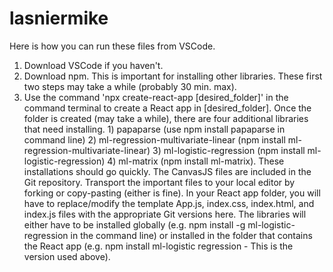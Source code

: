 # lasniermike

Here is how you can run these files from VSCode. 

1) Download VSCode if you haven't. 
2) Download npm. This is important for installing other libraries. These first two steps may take a while (probably 30 min. max).
3) Use the command 'npx create-react-app [desired_folder]' in the command terminal to create a React app in [desired_folder].
Once the folder is created (may take a while), there are four additional libraries that need installing. 1) papaparse (use npm install papaparse in command line) 2) ml-regression-multivariate-linear (npm install ml-regression-multivariate-linear) 3) ml-logistic-regression (npm install ml-logistic-regression) 4) ml-matrix (npm install ml-matrix). These installations should go quickly. 
The CanvasJS files are included in the Git repository. Transport the important files to your local editor by forking or copy-pasting (either is fine). In your React app folder, you will have to replace/modify the template App.js, index.css, index.html, and index.js files with the appropriate Git versions here.
The libraries will either have to be installed globally (e.g. npm install -g ml-logistic-regression in the command line) or installed in the folder that contains the React app (e.g. npm install ml-logistic regression - This is the version used above).                                                                        
